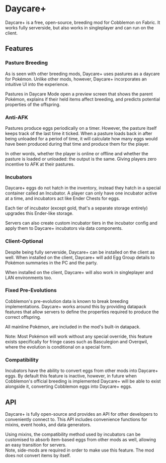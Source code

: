 # Daycare+

Daycare+ is a free, open-source, breeding mod for Cobblemon on Fabric. It works fully serverside, but also works in
singleplayer and can run on the client.

## Features
### Pasture Breeding
As is seen with other breeding mods, Daycare+ uses pastures as a daycare for Pokémon. Unlike other mods, however, Daycare+
incorporates an intuitive UI into the experience.

Pastures in Daycare Mode open a preview screen that shows the parent Pokémon, explains if their held items affect breeding,
and predicts potential properties of the offspring.

### Anti-AFK
Pastures produce eggs periodically on a timer. However, the pasture itself keeps track of the last time it ticked. When
a pasture loads back in after being unloaded for a period of time, it will calculate how many eggs would have been produced
during that time and produce them for the player.

In other words, whether the player is online or offline and whether the pasture is loaded or unloaded: the output is the
same. Giving players zero incentive to AFK at their pastures.

### Incubators
Daycare+ eggs do not hatch in the inventory, instead they hatch in a special container called an Incubator. A player
can only have one incubator active at a time, and incubators act like Ender Chests for eggs.

Each tier of incubator (except gold, that's a separate storage entirely) upgrades this Ender-like storage.

Servers can also create custom incubator tiers in the incubator config and apply them to Daycare+ incubators via data
components.

### Client-Optional
Despite being fully serverside, Daycare+ can be installed on the client as well. When installed on the client,
Daycare+ will add Egg Group details to Pokémon summaries in the PC and the party.

When installed on the client, Daycare+ will also work in singleplayer and LAN environments too.

### Fixed Pre-Evolutions
Cobblemon's pre-evolution data is known to break breeding implementations. Daycare+ works around this by providing
datapack features that allow servers to define the properties required to produce the correct offspring.

All mainline Pokémon, are included in the mod's built-in datapack.

Note: Most Pokémon will work without any special override, this feature exists specifically for fringe cases such as
Basculegion and Overqwil, where the evolution is conditional on a special form.

### Compatibility
Incubators have the ability to convert eggs from other mods into Daycare+ eggs. By default this feature is inactive,
however, in future when Cobblemon's official breeding is implemented Daycare+ will be able to exist alongside it, converting
Cobblemon eggs into Daycare+ eggs.

## API
Daycare+ is fully open-source and provides an API for other developers to conveniently connect to. This API includes
convenience functions for mixins, event hooks, and data generators.

Using mixins, the compatibility method used by incubators can be customised to absorb item-based eggs from other mods as well,
allowing an easy transition for servers.  
Note, side-mods are required in order to make use this feature. The mod does not convert items by itself.